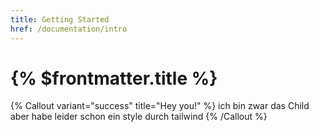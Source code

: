 ```yaml
---
title: Getting Started
href: /documentation/intro
---
```


# {% $frontmatter.title %}

{% Callout variant="success" title="Hey you!" %}
ich bin zwar das Child aber habe leider schon ein style durch tailwind
{% /Callout %}
